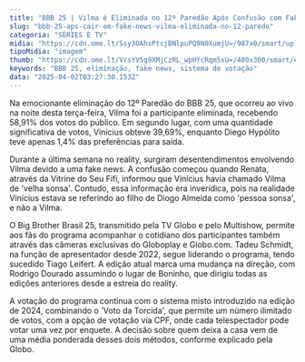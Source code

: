 ```yaml
---
title: "BBB 25 | Vilma é Eliminada no 12º Paredão Após Confusão com Fake News"
slug: "bbb-25-aps-cair-em-fake-news-vilma-eliminada-no-12-paredo"
categoria: "SÉRIES E TV"
midia: "https://cdn.ome.lt/Ssy3OAhsPtcjBNlpuPQ9N0XumjU=/987x0/smart/uploads/conteudo/fotos/bbb25-vilma-12-eliminada.jpg"
tipoMidia: "imagem"
thumb: "https://cdn.ome.lt/VrsYV5g9XMjCzRL_wpHYcRqm5xU=/480x360/smart/extras/conteudos/bbb25-vilma-12-eliminada-peq.jpg"
keywords: "BBB 25, eliminação, fake news, sistema de votação"
data: "2025-04-02T03:27:30.153Z"
---
```


Na emocionante eliminação do 12º Paredão do BBB 25, que ocorreu ao vivo na noite desta terça-feira, Vilma foi a participante eliminada, recebendo 58,91% dos votos do público. Em segundo lugar, com uma quantidade significativa de votos, Vinícius obteve 39,69%, enquanto Diego Hypólito teve apenas 1,4% das preferências para saída.

Durante a última semana no reality, surgiram desentendimentos envolvendo Vilma devido a uma fake news. A confusão começou quando Renata, através da Vitrine do Seu Fifi, informou que Vinícius havia chamado Vilma de 'velha sonsa'. Contudo, essa informação era inverídica, pois na realidade Vinícius estava se referindo ao filho de Diogo Almeida como 'pessoa sonsa', e não a Vilma.

O Big Brother Brasil 25, transmitido pela TV Globo e pelo Multishow, permite aos fãs do programa acompanhar o cotidiano dos participantes também através das câmeras exclusivas do Globoplay e Globo.com. Tadeu Schmidt, na função de apresentador desde 2022, segue liderando o programa, tendo sucedido Tiago Leifert. A edição atual marca uma mudança na direção, com Rodrigo Dourado assumindo o lugar de Boninho, que dirigiu todas as edições anteriores desde a estreia do reality.

A votação do programa continua com o sistema misto introduzido na edição de 2024, combinando o 'Voto da Torcida', que permite um número ilimitado de votos, com a opção de votação via CPF, onde cada telespectador pode votar uma vez por enquete. A decisão sobre quem deixa a casa vem de uma média ponderada desses dois métodos, conforme explicado pela Globo.
